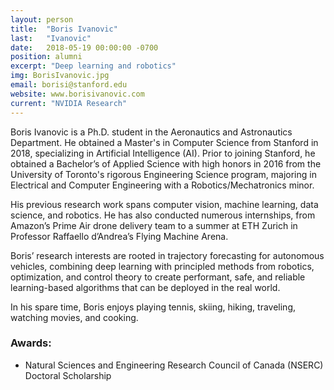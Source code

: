 ```yaml
---
layout: person
title:  "Boris Ivanovic"
last:   "Ivanovic"
date:   2018-05-19 00:00:00 -0700
position: alumni
excerpt: "Deep learning and robotics"
img: BorisIvanovic.jpg
email: borisi@stanford.edu
website: www.borisivanovic.com
current: "NVIDIA Research"
---
```


Boris Ivanovic is a Ph.D. student in the Aeronautics and Astronautics Department. He obtained a Master's in Computer Science from Stanford in 2018, specializing in Artificial Intelligence (AI). Prior to joining Stanford, he obtained a Bachelor’s of Applied Science with high honors in 2016 from the University of Toronto's rigorous Engineering Science program, majoring in Electrical and Computer Engineering with a Robotics/Mechatronics minor.

His previous research work spans computer vision, machine learning, data science, and robotics. He has also conducted numerous internships, from Amazon’s Prime Air drone delivery team to a summer at ETH Zurich in Professor Raffaello d’Andrea’s Flying Machine Arena.

Boris’ research interests are rooted in trajectory forecasting for autonomous vehicles, combining deep learning with principled methods from robotics, optimization, and control theory to create performant, safe, and reliable learning-based algorithms that can be deployed in the real world.

In his spare time, Boris enjoys playing tennis, skiing, hiking, traveling, watching movies, and cooking.

### Awards:
- Natural Sciences and Engineering Research Council of Canada (NSERC) Doctoral Scholarship
